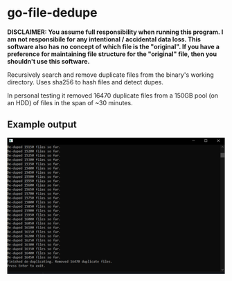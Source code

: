 # go-file-dedupe

**DISCLAIMER:
You assume full responsibility when running this program. I am not responsibile for any intentional / accidental data loss.
This software also has no concept of which file is the "original". If you have a preference for maintaining file structure for the "original" file, then you shouldn't use this software.**

Recursively search and remove duplicate files from the binary's working directory. Uses sha256 to hash files and detect dupes. 

In personal testing it removed 16470 duplicate files from a 150GB pool (on an HDD) of files in the span of ~30 minutes.

## Example output
![dedupe cli output](dedupe-dialog.png)
